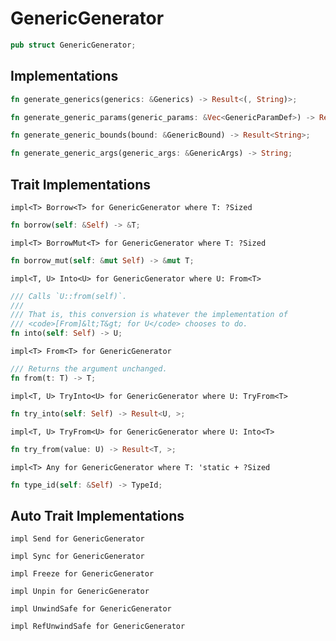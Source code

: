 # GenericGenerator

```rust
pub struct GenericGenerator;
```





## Implementations

```rust
fn generate_generics(generics: &Generics) -> Result<(, String)>;
```

```rust
fn generate_generic_params(generic_params: &Vec<GenericParamDef>) -> Result<String>;
```

```rust
fn generate_generic_bounds(bound: &GenericBound) -> Result<String>;
```

```rust
fn generate_generic_args(generic_args: &GenericArgs) -> String;
```



## Trait Implementations

`impl<T> Borrow<T> for GenericGenerator
where
	T: ?Sized`

```rust
fn borrow(self: &Self) -> &T;
```

`impl<T> BorrowMut<T> for GenericGenerator
where
	T: ?Sized`

```rust
fn borrow_mut(self: &mut Self) -> &mut T;
```

`impl<T, U> Into<U> for GenericGenerator
where
	U: From<T>`

```rust
/// Calls `U::from(self)`.
/// 
/// That is, this conversion is whatever the implementation of
/// <code>[From]&lt;T&gt; for U</code> chooses to do.
fn into(self: Self) -> U;
```

`impl<T> From<T> for GenericGenerator`

```rust
/// Returns the argument unchanged.
fn from(t: T) -> T;
```

`impl<T, U> TryInto<U> for GenericGenerator
where
	U: TryFrom<T>`

```rust
fn try_into(self: Self) -> Result<U, >;
```

`impl<T, U> TryFrom<U> for GenericGenerator
where
	U: Into<T>`

```rust
fn try_from(value: U) -> Result<T, >;
```

`impl<T> Any for GenericGenerator
where
	T: 'static + ?Sized`

```rust
fn type_id(self: &Self) -> TypeId;
```



## Auto Trait Implementations

`impl Send for GenericGenerator`

`impl Sync for GenericGenerator`

`impl Freeze for GenericGenerator`

`impl Unpin for GenericGenerator`

`impl UnwindSafe for GenericGenerator`

`impl RefUnwindSafe for GenericGenerator`



